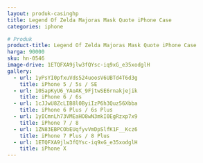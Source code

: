```yaml
---
layout: produk-casinghp
title: Legend Of Zelda Majoras Mask Quote iPhone Case
categories: iphone

# Produk
product-title: Legend Of Zelda Majoras Mask Quote iPhone Case
harga: 90000
sku: hn-0546
image-drive: 1ETQFXA9jlw3fQYsc-iq9xG_e35xodglH
gallery:
  - url: 1yPsYI0pfxuVds524uoosV6UBTd4T6d3g
    title: iPhone 5 / 5s / SE
  - url: 10SapKyU6_YAoAK_9FjtwSE6rnakjejik
    title: iPhone 6 / 6s
  - url: 1cJJwU8ZcLIB8l0ByiIzP6h3Quz56Xbba
    title: iPhone 6 Plus / 6s Plus
  - url: 1yICmnLh73VMEaHO8wN3mkI0EgRzxp7x9
    title: iPhone 7 / 8
  - url: 1ZN83EBPCObEUqfyvVmDpSlfK1F__Kcz6
    title: iPhone 7 Plus / 8 Plus
  - url: 1ETQFXA9jlw3fQYsc-iq9xG_e35xodglH
    title: iPhone X
---
```

